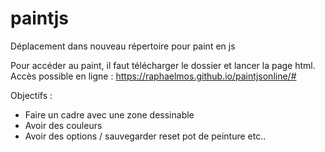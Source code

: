 # paintjs
Déplacement dans nouveau répertoire pour paint en js

Pour accéder au paint, il faut télécharger le dossier et lancer la page html.
Accès possible en ligne : https://raphaelmos.github.io/paintjsonline/#

Objectifs : 

 - Faire un cadre avec une zone dessinable 
 - Avoir des couleurs 
 - Avoir des options / sauvegarder reset pot de peinture etc..


